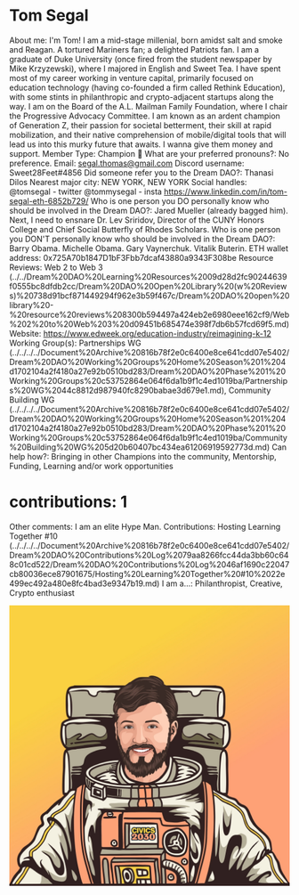 # Tom Segal

About me: I'm Tom! I am a mid-stage millenial, born amidst salt and smoke and Reagan. A tortured Mariners fan; a delighted Patriots fan. I am a graduate of Duke University (once fired from the student newspaper by Mike Krzyzewski), where I majored in English and Sweet Tea. I have spent most of my career working in venture capital, primarily focused on education technology (having co-founded a firm called Rethink Education), with some stints in philanthropic and crypto-adjacent startups along the way. I am on the Board of the A.L. Mailman Family Foundation, where I chair the Progressive Advocacy Committee. I am known as an ardent champion of Generation Z, their passion for societal betterment, their skill at rapid mobilization, and their native comprehension of mobile/digital tools that will lead us into this murky future that awaits. I wanna give them money and support.
Member Type: Champion 🙌
What are your preferred pronouns?: No preference.
Email: segal.thomas@gmail.com
Discord username: Sweet28Feet#4856
Did someone refer you to the Dream DAO?: Thanasi Dilos
Nearest major city: NEW YORK, NEW YORK
Social handles: @tomsegal - twitter
@tommysegal - insta
https://www.linkedin.com/in/tom-segal-eth-6852b729/
Who is one person you DO personally know who should be involved in the Dream DAO?: Jared Mueller (already bagged him). Next, I need to ensnare Dr. Lev Sriridov, Director of the CUNY Honors College and Chief Social Butterfly of Rhodes Scholars. 
Who is one person you DON'T personally know who should be involved in the Dream DAO?: Barry Obama. Michelle Obama. Gary Vaynerchuk. Vitalik Buterin.
ETH wallet address: 0x725A70b1847D1bF3Fbb7dcaf43880a9343F308be
Resource Reviews: Web 2 to Web 3 (../../Dream%20DAO%20Learning%20Resources%2009d28d2fc90244639f0555bc8dfdb2cc/Dream%20DAO%20Open%20Library%20(w%20Reviews)%20738d91bcf871449294f962e3b59f467c/Dream%20DAO%20open%20library%20-%20resource%20reviews%208300b594497a424eb2e6980eee162cf9/Web%202%20to%20Web%203%20d09451b685474e398f7db6b57fcd69f5.md)
Website: https://www.edweek.org/education-industry/reimagining-k-12
Working Group(s): Partnerships WG (../../../../Document%20Archive%20816b78f2e0c6400e8ce641cdd07e5402/Dream%20DAO%20Working%20Groups%20Home%20Season%201%204d1702104a2f4180a27e92b0510bd283/Dream%20DAO%20Phase%201%20Working%20Groups%20c53752864e064f6da1b9f1c4ed1019ba/Partnerships%20WG%2044c8812d987940fc8290babae3d679e1.md), Community Building WG (../../../../Document%20Archive%20816b78f2e0c6400e8ce641cdd07e5402/Dream%20DAO%20Working%20Groups%20Home%20Season%201%204d1702104a2f4180a27e92b0510bd283/Dream%20DAO%20Phase%201%20Working%20Groups%20c53752864e064f6da1b9f1c4ed1019ba/Community%20Building%20WG%205d20b60407bc434ea61206919592773d.md)
Can help how?: Bringing in other Champions into the community, Mentorship, Funding, Learning and/or work opportunities
# contributions: 1
Other comments: I am an elite Hype Man.
Contributions: Hosting Learning Together #10 (../../../../Document%20Archive%20816b78f2e0c6400e8ce641cdd07e5402/Dream%20DAO%20Contributions%20Log%2079aa8266fcc44da3bb60c648c01cd522/Dream%20DAO%20Contributions%20Log%2046af1690c22047cb80036ece87901675/Hosting%20Learning%20Together%20#10%2022e499ec492a480e8fc4bad3e9347b19.md)
I am a...: Philanthropist, Creative, Crypto enthusiast

![Untitled](Tom%20Segal%20210ab75d0d46496d8459f92216410bee/Untitled.png)